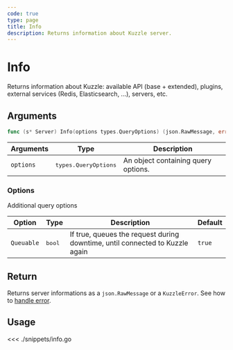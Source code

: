 ```yaml
---
code: true
type: page
title: Info
description: Returns information about Kuzzle server.
---
```


# Info

Returns information about Kuzzle: available API (base + extended), plugins, external services (Redis, Elasticsearch, ...), servers, etc.

## Arguments

```go
func (s* Server) Info(options types.QueryOptions) (json.RawMessage, error)
```

| Arguments | Type               | Description                         |
| --------- | ------------------ | ----------------------------------- |
| `options` | <pre>types.QueryOptions</pre> | An object containing query options. |

### **Options**

Additional query options

| Option     | Type | Description                                                                  | Default |
| ---------- | ---- | ---------------------------------------------------------------------------- | ------- |
| `Queuable` | <pre>bool</pre> | If true, queues the request during downtime, until connected to Kuzzle again | `true`  |

## Return

Returns server informations as a `json.RawMessage` or a `KuzzleError`. See how to [handle error](/sdk/go/1/essentials/error-handling).

## Usage

<<< ./snippets/info.go
